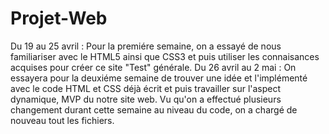 # Projet-Web
Du 19 au 25 avril :
Pour la premiére semaine, on a essayé de nous familiariser avec le HTML5 ainsi que CSS3 et puis utiliser les connaisances acquises pour créer ce site "Test" générale.
Du 26 avril au 2 mai :
On essayera pour la deuxiéme semaine de trouver une idée et l'implémenté avec le code HTML et CSS déjà écrit et puis travailler sur l'aspect dynamique, MVP du notre site web. 
Vu qu'on a effectué plusieurs changement durant cette semaine au niveau du code, on a chargé de nouveau tout les fichiers.   
